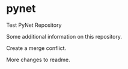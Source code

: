 # pynet
Test PyNet Repository

Some additional information on this repository.

Create a merge conflict.

More changes to readme.
